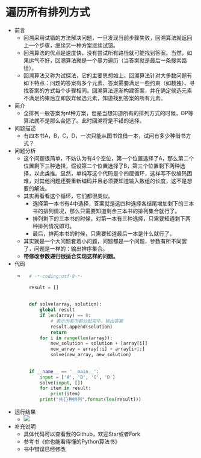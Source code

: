 # 遍历所有排列方式
- 前言
	- 回溯采用试错的方法解决问题，一旦发现当前步骤失败，回溯算法就返回上一个步骤，继续另一种方案继续试错。
	- 回溯算法的优点是速度快，没有尝试所有路径就可能找到答案。当然，如果运气不好，回溯算法就是一个暴力遍历（当答案就是最后一条搜索路径）。
	- 回溯算法又称为试探法，它的主要思想如上。回溯算法针对大多数问题有如下特点：问题的答案有多个元素、答案需要满足一些约束（如数独）、寻找答案的方式每个步骤相同。回溯算法逐渐构建答案，并在确定候选元素不满足约束后立即放弃候选元素，知道找到答案的所有元素。
- 简介
	- 全排列一般答案为n!种方案，但是当想知道所有的排列方式的时候，DP等算法就不是那么合适了。此时回溯将是不错的选择。
- 问题描述
	- 有四本书A，B，C，D，一次只能从图书馆借一本，试问有多少种借书方式？
- 问题分析
	- 这个问题很简单，不妨认为有4个空位，第一个位置选择了A，那么第二个位置剩下三种选择，假设第二个位置选择了B，第三个位置剩下两种选择，以此类推。显然，单纯写这个代码是个四层循环，这样写不仅编码困难，对其他问题还要重新编码并且必须要知道输入数组的长度，这不是想要的解法。
	- 其实再看看这个循环，它们都很类似。
		- 选择第一本书有4中选择，答案就是这四种选择各结尾增加剩下的三本书的排列情况，那么只需要知道剩余三本书的排列集合就行了。
		- 排列剩下的三本书的时候，对第一本有三种选择，只需要知道剩下两种排列情况即可。
		- 最后，排两本书的时候，只需要知道最后一本是什么就行了。
	- 其实就是一个大问题套着小问题，问题都是一个问题，参数有所不同罢了，问题是一样的：输出排序集合。
	- **带修改参数递归很适合实现这样的问题。**
- 代码
	- ```python
		# -*-coding:utf-8-*-
		
		result = []
		
		
		def solve(array, solution):
		    global result
		    if len(array) == 0:
		        # 表示所有书都分配完毕，输出答案
		        result.append(solution)
		        return
		    for i in range(len(array)):
		        new_solution = solution + [array[i]]
		        new_array = array[:i] + array[i+1:]
		        solve(new_array, new_solution)
		
		
		if __name__ == '__main__':
		    input = ['A', 'B', 'C', 'D']
		    solve(input, [])
		    for item in result:
		        print(item)
		    print("共{}种排列".format(len(result)))
		```
- 运行结果
	- ![](https://img-blog.csdnimg.cn/2019041119442769.png)
- 补充说明
	- 具体代码可以查看我的Github，欢迎Star或者Fork
	- 参考书《你也能看得懂的Python算法书》
	- 书中错误已经修改